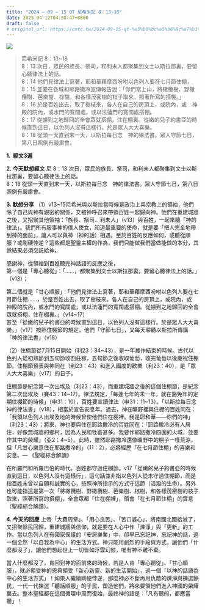 ```yaml
---
title: "2024 – 09 – 15 QT 尼希米記 8：13~18"
date: 2025-04-12T04:58:47+0800
draft: false
# original_url: https://cmtc.tw/2024-09-15-qt-%e5%b0%bc%e5%b8%8c%e7%b1%b3%e8%a8%98-8%ef%bc%9a1318
---
```


![](/images/qt.jpg)
> 尼希米記 8：13\~18  
> 8：13 次日，眾民的族長、祭司，和利未人都聚集到文士以斯拉那裏，要留心聽律法上的話。  
> 8：14 他們見律法上寫著，耶和華藉摩西吩咐以色列人要在七月節住棚，  
> 8：15 並要在各城和耶路撒冷宣傳報告說：「你們當上山，將橄欖樹、野橄欖樹、芭樂樹、棕樹，和各樣茂密樹的枝子取來，照著所寫的搭棚。」  
> 8：16 於是百姓出去，取了樹枝來，各人在自己的房頂上，或院內，或　神殿的院內，或水門的寬闊處，或以法蓮門的寬闊處搭棚。  
> 8：17 從擄到之地歸回的全會眾就搭棚，住在棚裏。從嫩的兒子約書亞的時候直到這日，以色列人沒有這樣行。於是眾人大大喜樂。  
> 8：18 從頭一天直到末一天，以斯拉每日念　神的律法書。眾人守節七日，第八日照例有嚴肅會。

**1.  經文3遍**

**2. 今天默想經文**
尼 8：13 次日，眾民的族長、祭司，和利未人都聚集到文士以斯拉那裏，要留心聽律法上的話。  
8：18 從頭一天直到末一天，以斯拉每日念　神的律法書。眾人守節七日，第八日照例有嚴肅會。

**3. 默想分享**
（1）v13\~15尼希米與以斯拉當時候是政治上與宗教上的領袖，他們除了自己與神有親密的關係，又被神呼召來帶領百姓一起歸向神。他們在重建城牆之後，又招聚其他領袖：「族長、祭司、利未人」（v13）與百姓，一起來聽「神的律法」。我們所有服事神的僕人使女，知道最重要的使命，就是要「把人完全地帶到神的面前」，讓人可以與神（神的話）相遇。至於百姓的反應如何，或聽從順服？或剛硬悖逆？這些都是聖靈主權的作為，我們只能做我們當做能做的本分，其餘結果必須交託給神。

感謝神，從領袖到百姓聽完神話語的反應之後，  
第一個是「專心聽從」：「……，都聚集到文士以斯拉那裏，要留心聽律法上的話。」（v13）；

第二個就是「甘心順服」：「他們見律法上寫著，耶和華藉摩西吩咐以色列人要在七月節住棚……，於是百姓出去，取了樹枝來，各人在自己的房頂上，或院內，或　神殿的院內，或水門的寬闊處，或以法蓮門的寬闊處搭棚。從擄到之地歸回的全會眾就搭棚，住在棚裏。」（v14\~17）  
甚至「從嫩的兒子約書亞的時候直到這日，以色列人沒有這樣行。於是眾人大大喜樂。」（v17）按照住棚節的規定，他們「守節七日」，又每天聆聽以斯拉所傳講「神的律法書」（v18）

（2）住棚節從7月15日開始（利23：34\~43），是一年農作結束的時候。古代以色列人從初熟節到五旬節收割莊稼，五旬節之後收取葡萄，收完葡萄以後慶祝住棚節。住棚節預表與神同在（利23：43）和進入國度的歡樂（利23：40），是「眾人大大喜樂」（v17）的日子。

住棚節是紀念第一次出埃及（利23：43），而重建城牆之後的這個住棚節，是紀念第二次出埃及（賽43：14\~17）。律法規定，「每逢七年的末一年，就在豁免年的定期住棚節的時候」（申31：10），百姓要宣讀律法（申31：11\~13）。「以斯拉每日念神的律法書」（v18），相當於宣告安息年。過去，神在曠野裡與住棚的百姓同在：「我領以色列人出埃及地的時候曾使他們住在棚裡。我是耶和華——你們的神」（利23：43）；將來，神也要與住在耶路撒冷的百姓同在：「耶路撒冷必有人居住，好像無城牆的鄉村，因為人民和牲畜甚多。我要作耶路撒冷四圍的火城，並要作其中的榮耀」（亞2：4\~5）。此時，雖然耶路撒冷還像曠野中的棚子一樣荒涼，但「凡甘心樂意住在耶路撒冷的」（11：2），必將經歷「在七月節住棚」的喜樂和安息。— 《聖經綜合解讀》

在所羅門和所羅巴伯的時代，百姓都守過住棚節。v17「從嫩的兒子約書亞的時候直到這日，以色列人沒有這樣行」，這句話並非指以色列人從未守過住棚節，而是指百姓未曾以自願和誠實的心，按照神所指示的方式守這節（活潑的生命）。另外也可能指這是第一次「將橄欖樹、野橄欖樹、芭樂樹、棕樹，和各樣茂密樹的枝子取來，照著所寫的搭棚」，全會眾都「住在棚裡」，領會「在七月節住棚」的實意（聖經綜合解讀）。

**4. 今天的回應**
上帝「大費周章」、「用心良苦」、「苦口婆心」，將南國北國給滅了，又招聚餘民回歸，重建城牆與信仰，就是要在人心中作「煉淨」與「更新」的工作。當以色列人在有國家保護的「安居樂業」中，卻早已忘記神，忘記神的話，過一個全然「以自我為中心」的生活方式。神只能用劇烈的手段與方式，讓他們「什麼都沒了」，讓他們想起世上一切皆如浮雲幻影，唯有神不離不棄。

當人什麼都沒了，肯回到神的面前來的時候，若是人肯「專心聽從」、「甘心順服」，就必領受神的恩典領受「新心新靈、新的生活開始」，過一個「以神的話語為中心的生活方式」！如果人繼續剛硬悖逆，那麼神必不斷再用仇敵的煉淨與揀選餘民，一代一代揀選「聽話順服」的子民，塑造他們，將來要領他們進入神國的榮耀裏去。整本聖經都在這個循環中周而復始，最終神的話是：「凡有聽的，都應當聽」！
